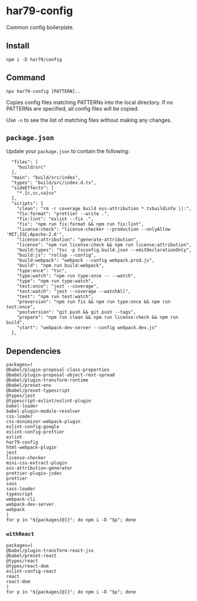 # har79-config

Common config boilerplate.

## Install

`npm i -D har79/config`

## Command

`npx har79-config [PATTERN]..`

Copies config files matching PATTERNs into the local directory. If no PATTERNs are specified, all
config files will be copied.

Use `-n` to see the list of matching files without making any changes.

## `package.json`

Update your `package.json` to contain the following:

```
  "files": [
    "build/src"
  ],
  "main": "build/src/index",
  "types": "build/src/index.d.ts",
  "sideEffects": [
    "*.{c,sc,sa}ss"
  ],
  "scripts": {
    "clean": "rm -r coverage build oss-attribution *.tsbuildinfo ||:",
    "fix:format": "prettier --write .",
    "fix:lint": "eslint --fix .",
    "fix": "npm run fix:format && npm run fix:lint",
    "license:check": "license-checker --production --onlyAllow 'MIT;ISC;Apache-2.0'",
    "license:attribution": "generate-attribution",
    "license": "npm run license:check && npm run license:attribution",
    "build:types": "tsc -p tsconfig.build.json --emitDeclarationOnly",
    "build:js": "rollup --config",
    "build:webpack": "webpack --config webpack.prod.js",
    "build": "npm run build:webpack",
    "type:once": "tsc",
    "type:watch": "npm run type:once -- --watch",
    "type": "npm run type:watch",
    "test:once": "jest --coverage",
    "test:watch": "jest --coverage --watchAll",
    "test": "npm run test:watch",
    "preversion": "npm run fix && npm run type:once && npm run test:once",
    "postversion": "git push && git push --tags",
    "prepare": "npm run clean && npm run license:check && npm run build",
    "start": "webpack-dev-server --config webpack.dev.js"
  },
```

## Dependencies

```
packages=(
@babel/plugin-proposal-class-properties
@babel/plugin-proposal-object-rest-spread
@babel/plugin-transform-runtime
@babel/preset-env
@babel/preset-typescript
@types/jest
@typescript-eslint/eslint-plugin
babel-loader
babel-plugin-module-resolver
css-loader
css-minimizer-webpack-plugin
eslint-config-google
eslint-config-prettier
eslint
har79-config
html-webpack-plugin
jest
license-checker
mini-css-extract-plugin
oss-attribution-generator
prettier-plugin-jsdoc
prettier
sass
sass-loader
typescript
webpack-cli
webpack-dev-server
webpack
)
for p in "${packages[@]}"; do npm i -D "$p"; done
```

### `withReact`

```
packages=(
@babel/plugin-transform-react-jsx
@babel/preset-react
@types/react
@types/react-dom
eslint-config-react
react
react-dom
)
for p in "${packages[@]}"; do npm i -D "$p"; done
```
